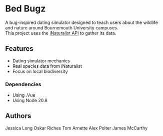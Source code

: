 # Bed Bugz
A bug-inspired dating simulator designed to teach users about the wildlife and nature around Bournemouth University campuses.  
This project uses the [iNaturalist API](https://www.inaturalist.org/pages/api+reference) to gather its data.

## Features
- Dating simulator mechanics
- Real species data from iNaturalist
- Focus on local biodiversity

### Dependencies
* Using .Vue
* Using Node 20.8

## Authors
Jessica Long
Oskar Riches
Tom Arnette
Alex Polter
James McCarthy
